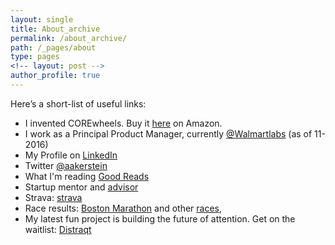 ```yaml
---
layout: single
title: About_archive
permalink: /about_archive/
path: /_pages/about
type: pages
<!-- layout: post -->
author_profile: true
---
```





<!-- Hello and welcome. Here's where I attempt to consolidate my various interests and updates related to Product management, essays I&#8217;m developing, running, books I’m reading, and general lessons & observations I try to extract along the way. I'm obsessed with the question of how we can use technology to build great things and improve the world and take as inspiration the Jewish idea of sin; less an explicit transgression against the maker, and more the opportunity cost of not having done something better with one's time. Our actions ripple through the universe in ways we will never comprehend so not doing something great leaves this void of a lost potential future. Hope you enjoy your visit. -->

<!-- ![Ari headshot]({{ site.url }}/images/arihead.jpg) -->

Here’s a short-list of useful links:

  * I invented COREwheels. Buy it [here](https://www.amazon.com/SKLZ-Wheels-Dynamic-Strength-Trainer/dp/B00C81JUS2) on Amazon.
  * I work as a Principal Product Manager, currently [@Walmartlabs](https://www.walmart.com/) (as of 11-2016)
  * My Profile on [LinkedIn](https://www.linkedin.com/in/ariakerstein)
  * Twitter <a href="https://twitter.com/aakerstein" target="_blank">@aakerstein</a>
  * What I'm reading [Good Reads](https://www.goodreads.com/user/show/59584576-ari-akerstein)
  * Startup mentor and [advisor](http://www.about.greatnonprofits.org/advisory-board)
  * Strava: [strava](https://www.strava.com/athletes/6974948)
  * Race results: <a href="http://registration.baa.org/cfm_Archive/iframe_ArchiveSearch.cfm?mode=results&RequestTimeout=600&snap=66622361&" target="_blank">Boston Marathon</a> and other [races](https://www.runraceresults.com/Secure/RaceResults.cfm?ID=RCLF2016),
  * My latest fun project is building the future of attention. Get on the waitlist: [Distraqt](http://directedattention.com/)
